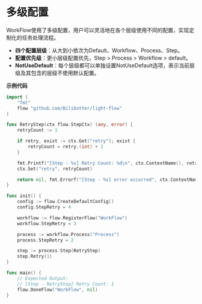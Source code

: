 # 多级配置

WorkFlow使用了多级配置，用户可以灵活地在各个层级使用不同的配置，实现定制化的任务处理流程。

- **四个配置层级**：从大到小依次为Default、Workflow、Process、Step。
- **配置优先级**：更小层级配置优先，Step > Process > Workflow > default。
- **NotUseDefault**：每个层级都可以单独设置NotUseDefault选项，表示当前层级及其包含的层级不使用默认配置。

**示例代码**

```go
import (
	"fmt"
	flow "github.com/Bilibotter/light-flow"
)

func RetryStep(ctx flow.StepCtx) (any, error) {
	retryCount := 1

	if retry, exist := ctx.Get("retry"); exist {
		retryCount = retry.(int) + 1
	}

	fmt.Printf("[Step - %s] Retry Count: %d\n", ctx.ContextName(), retryCount)
	ctx.Set("retry", retryCount)

	return nil, fmt.Errorf("[Step - %s] error occurred", ctx.ContextName())
}

func init() {
	config := flow.CreateDefaultConfig()
	config.StepRetry = 4

	workflow := flow.RegisterFlow("WorkFlow")
	workflow.StepRetry = 3

	process := workflow.Process("Process")
	process.StepRetry = 2

	step := process.Step(RetryStep)
	step.Retry(1)
}

func main() {
	// Expected Output:
	// [Step - RetryStep] Retry Count: 1
	flow.DoneFlow("WorkFlow", nil)
}
```

